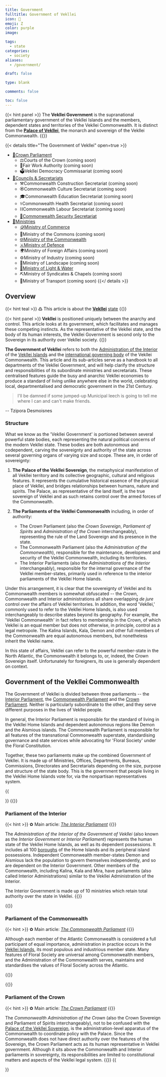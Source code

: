 ```yaml
---
title: Government
fulltitle: Government of Vekllei
icon: 🌸
emoji: Ζ
color: purple
image: 

tags: 
  - state
categories:
  - society
aliases:
  - /government/

draft: false

type: blank

comments: false

toc: false
---
```

{{< hint panel >}}
The **Vekllei Government** is the supranational parliamentary government of the Vekllei Islands and the members, dependent states and territories of the Vekllei Commonwealth. It is distinct from the [**Palace of Vekllei**](/factbook/society/state/palace), the monarch and sovereign of the Vekllei Commonwealth.
{{</hint>}}

{{< details title="The Government of Vekllei" open=true >}}
- <a href="/factbook/society/state/government/crown/"><span class="navicon">🌸</span>Crown Parliament</a>
	- <span class="navicon">⚖️</span>Courts of the Crown (coming soon)
	- <span class="navicon">💼</span>Fair Work Authority (coming soon)
	- <span class="navicon">🗳️</span>Vekllei Democracy Commissariat (coming soon)
- <a href="/factbook/society/state/government/commonwealth/"><span class="navicon">🌸</span>Councils & Secretariats</a>
	- <span class="navicon">⚒️</span>Commonwealth Construction Secretariat (coming soon)
	- <!--<a href="/factbook/society/state/government/commonwealth/culture">--><span class="navicon">🏵</span>Commonwealth Culture Secretariat (coming soon)
	- <!--<a href="/factbook/society/state/government/commonwealth/education">--><span class="navicon">🎓</span>Commonwealth Education Secretariat (coming soon)
	- <span class="navicon">⚕️</span>Commonwealth Health Secretariat (coming soon)
	- <span class="navicon">⛓️</span>Commonwealth Labour Secretariat (coming soon)
	- <a href="/factbook/society/state/government/commonwealth/security"><span class="navicon">🏹</span>Commonwealth Security Secretariat</a>
- <a href="/factbook/society/state/government/interior/"><span class="navicon">🌸</span>Ministries</a>
	- <a href="/factbook/society/state/government/interior/commerce"><span class="navicon">🪙</span>Ministry of Commerce</a>
	- <span class="navicon">🚧</span>Ministry of the Commons (coming soon)
	- <a href="/factbook/society/state/government/interior/commonwealth"><span class="navicon">🌐</span>Ministry of the Commonwealth</a>
	- <a href="/factbook/society/state/government/interior/defence"><span class="navicon">⚔️</span>Ministry of Defence</a>
	- <span class="navicon">🌍</span>Ministry of Foreign Affairs (coming soon)
	- <span class="navicon">⚙️</span>Ministry of Industry (coming soon)
	- <span class="navicon">🌋</span>Ministry of Landscape (coming soon)
	- <a href="/factbook/society/state/government/interior/light-and-water"><span class="navicon">🔌</span>Ministry of Light & Water</a>
	- <span class="navicon">⛏️</span>Ministry of Syndicates & Chapels (coming soon)
	- <span class="navicon">🚃</span>Ministry of Transport (coming soon)
{{</ details >}}

## Overview
{{< hint teal >}}
߷ This article is about the [**Vekllei**](/factbook/vekllei) [state](/factbook/society/state/)
{{</hint>}}

{{< hint panel >}}
**Vekllei** is positioned uniquely between the anarchy and control. This article looks at its government, which facilitates and manages these competing instincts. As the representative of the Vekllei state, and the body of its human interests, the Vekllei Government is second only to the Sovereign in its authority over Vekllei society.
{{</hint>}}

**The Government of Vekllei** refers to both the [Administration of the Interior](/factbook/society/government/#administration-of-the-interior) of the [Vekllei Islands](/factbook/vekllei/) and the [international governing body](/factbook/society/government/#administration-of-the-commonwealth) of the Vekllei Commonwealth. This article and its sub-articles serve as a handbook to all departments of the Vekllei Government, and will help clarify the structure and responsibilities of its subordinate ministries and secretariats. These centralised features guide the busy and anarchic Vekllei economies to produce a standard of living unlike anywhere else in the world, celebrating local, departmentalised and democratic government in the 21st Century.

> I'll be damned if some jumped-up Municipal leech is going to tell me where I can and can't make friends.

-- Tzipora Desmoisnes

### Structure

What we know as the 'Vekllei Government' is portioned between several powerful state bodies, each representing the natural political concerns of the modern Vekllei state. These bodies are both autonomous and codependent, carving the sovereignty and authority of the state across several governing organs of varying size and scope. These are, in order of sovereignty:

1. **The Palace of the Vekllei Sovereign**, the metaphysical manifestation of all Vekllei territory and its collective geographic, cultural and religious features. It represents the cumulative historical essence of the physical place of Vekllei, and bridges relationships between humans, nature and spirits. The Palace, as representative of the land itself, is the true sovereign of Vekllei and as such retains control over the armed forces of the Commonwealth.
2. **The Parliaments of the Vekllei Commonwealth** including, in order of authority:

	- The Crown Parliament (also the *Crown Sovereign*, *Parliament of Spirits* and *Administration of the Crown* interchangeably), representing the rule of the Land Sovereign and its presence in the state.
	- The Commonwealth Parliament (also the *Administration of the Commonwealth*), responsible for the maintenance, development and security of the Vekllei Commonwealth, including its territories.
	- The Interior Parliaments (also the *Administrations of the Interior* interchangeably), responsible for the internal governance of the Vekllei member-states, primarily used in reference to the interior parliaments of the Vekllei Home Islands.

Under this arrangement, it is clear that the sovereignty of Vekllei and its Commonwealth members is somewhat obfuscated -- the Crown, Commonwealth and Interior administrations all share overlapping *de jure* control over the affairs of Vekllei territories. In addition, the word 'Vekllei,' commonly used to refer to the Vekllei Home Islands, is also used interchangeably to describe states beyond its geography. For example, the 'Vekllei Commonwealth' in fact refers to membership in the Crown, of which Vekllei is an equal member but does not otherwise, in principle, control as a legal metropole. The Kalina Islands, Kala, Demon and other full members of the Commonwealth are equal autonomous members, but nonetheless inherit the Vekllei name. 

In this state of affairs, Vekllei can refer to the powerful member-state in the North Atlantic, the Commonwealth it belongs to, or, indeed, the Crown Sovereign itself. Unfortunately for foreigners, its use is generally dependent on context.

## Government of the Vekllei Commonwealth

The Government of Vekllei is divided between three parliaments -- the [Interior Parliament](/factbook/society/state/government/interior), the [Commonwealth Parliament](/factbook/society/state/government/commonwealth) and the [Crown Parliament](/factbook/society/state/government/crown/). Neither is particularly subordinate to the other, and they serve different purposes in the lives of Vekllei people. 

In general, the Interior Parliament is responsible for the standard of living in the Vekllei Home Islands and dependent autonomous regions like Demon and the Aismious islands. The Commonwealth Parliament is responsible for all features of the transnational Commonwealth superstate, standardising governance and state services while advocating for 'Floral Society' under the Floral Constitution.

Together, these two parliaments make up the combined Government of Vekllei. It is made up of Ministries, Offices, Departments, Bureaus, Commissions, Directorates and Secretariats depending on the size, purpose and structure of the state body. This is the government that people living in the Vekllei Home Islands vote for, via the nonpartisan representatives system.

{{<section>}}
{{<box>}}
### Parliament of the Interior

{{< hint >}}
✿ Main article: *[The Interior Parliament](/factbook/society/state/government/interior)*
{{</hint>}}

The *Administration of the Interior of the Government of Vekllei* (also known as the *Interior Government* or *Interior Parliament*) represents the human state of the Vekllei Home Islands, as well as its dependent possessions. It includes all 100 [boroughs](/factbook/landscape/boroughs/) of the Home Islands and its peripheral island possessions. Independent Commonwealth member-states Demon and Aismious lack the population to govern themselves independently, and so are dependent on the Interior Government. Other members of the Commonwealth, including Kalina, Kala and Mira, have parliaments (also called Interior Administrations) similar to the Vekllei Administration of the Interior.

The Interior Government is made up of 10 ministries which retain total authority over the state in Vekllei.
{{</box>}}

{{<box>}}
### Parliament of the Commonwealth

{{< hint >}}
✿ Main article: *[The Commonwealth Parliament](/factbook/society/state/government/commonwealth)*
{{</hint>}}

Although each member of the Atlantic Commonwealth is considered a full participant of equal importance, administration in practice occurs in the [Vekllei Islands](/factbook/vekllei/), its most populous and industrious member state. Many features of Floral Society are universal among Commonwealth members, and the Administration of the Commonwealth serves, maintains and standardises the values of Floral Society across the Atlantic.

{{</box>}}

{{<box>}}
### Parliament of the Crown 

{{< hint >}}
✿ Main article: *[The Crown Parliament](/factbook/society/state/government/crown)*
{{</hint>}}

The *Commonwealth Administration of the Crown* (also the Crown Sovereign and Parliament of Spirits interchangeably), not to be confused with the [Palace of the Vekllei Sovereign](/factbook/society/government/#palace-of-the-vekllei-sovereign), is the administration-level apparatus of the Commonwealth to coordinate policy with the Palace. Since the Commonwealth does not have direct authority over the features of the Sovereign, the Crown Parliament acts as its human representative in Vekllei government. Although it sits above the Commonwealth and Interior parliaments in sovereignty, its responsibilities are limited to constitutional matters and aspects of the Vekllei legal system. 
{{</box>}}
{{</section>}}